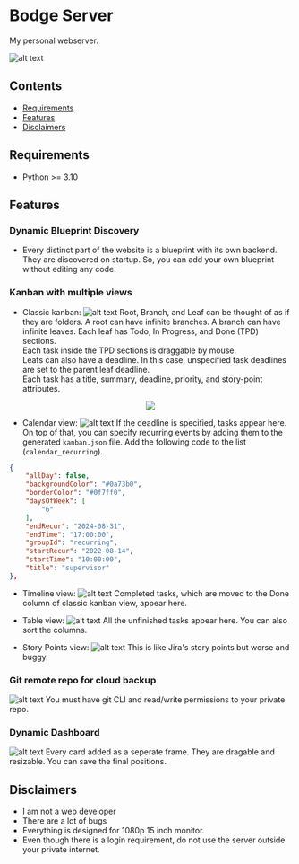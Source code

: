 # Bodge Server
My personal webserver.

![alt text](./doc/assets/all.png)

## Contents
- [Requirements](#requirements)
- [Features](#features)
- [Disclaimers](#disclaimers)

## Requirements
* Python >= 3.10

## Features
### Dynamic Blueprint Discovery
 * Every distinct part of the website is a blueprint with its own backend. They are discovered on startup. So, you can add your own blueprint without editing any code.
### Kanban with multiple views
 * Classic kanban:
    ![alt text](./doc/assets/kanban.png)
Root, Branch, and Leaf can be thought of as if they are folders. A root can have infinite branches. A branch can have infinite leaves. Each leaf has Todo, In Progress, and Done (TPD) sections.<br>
Each task inside the TPD sections is draggable by mouse.<br>
Leafs can also have a deadline. In this case, unspecified task deadlines are set to the parent leaf deadline.<br>
Each task has a title, summary, deadline, priority, and story-point attributes.<br>

<p align="center"> <img src="./doc/assets/add_task.png"> </p>

 * Calendar view:
    ![alt text](./doc/assets/calendar.png)
If the deadline is specified, tasks appear here. On top of that, you can specify recurring events by adding them to the generated `kanban.json` file. Add the following code to the list (`calendar_recurring`).
```json
{
    "allDay": false,
    "backgroundColor": "#0a73b0",
    "borderColor": "#0f7ff0",
    "daysOfWeek": [
        "6"
    ],
    "endRecur": "2024-08-31",
    "endTime": "17:00:00",
    "groupId": "recurring",
    "startRecur": "2022-08-14",
    "startTime": "10:00:00",
    "title": "supervisor"
},
```
 * Timeline view:
    ![alt text](./doc/assets/timeline.png)
Completed tasks, which are moved to the Done column of classic kanban view, appear here.

 * Table view:
    ![alt text](./doc/assets/table.png)
All the unfinished tasks appear here. You can also sort the columns.

 * Story Points view:
    ![alt text](./doc/assets/sp.png)
This is like Jira's story points but worse and buggy.

### Git remote repo for cloud backup
![alt text](./doc/assets/settings.png)
You must have git CLI and read/write permissions to your private repo.

### Dynamic Dashboard
![alt text](./doc/assets/dashboard.png)
Every card added as a seperate frame. They are dragable and resizable. You can save the final positions.

## Disclaimers
* I am not a web developer
* There are a lot of bugs
* Everything is designed for 1080p 15 inch monitor.
* Even though there is a login requirement, do not use the server outside your private internet.
